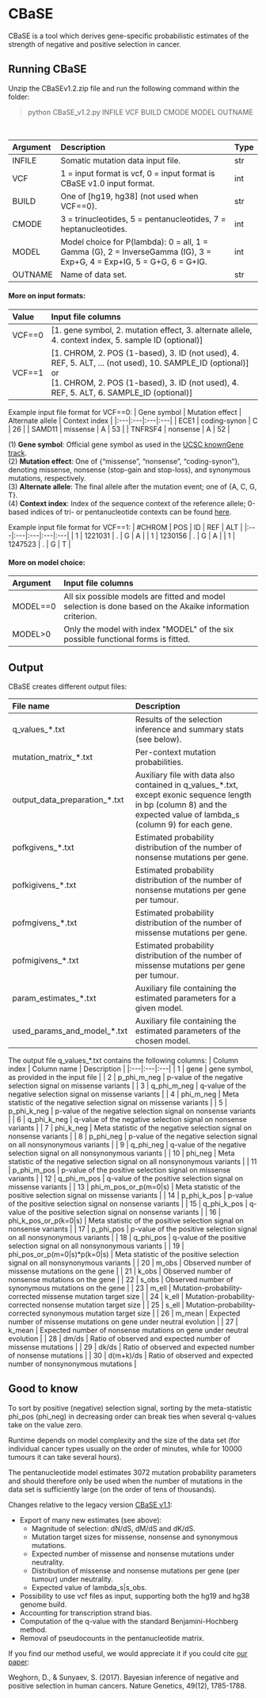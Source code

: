 # CBaSE

CBaSE is a tool which derives gene-specific probabilistic estimates of the strength of negative and positive selection in cancer.

## Running CBaSE

Unzip the CBaSEv1.2.zip file and run the following command within the folder:

> python CBaSE_v1.2.py INFILE VCF BUILD CMODE MODEL OUTNAME

<br>

| Argument | Description | Type |
|:--------------|:-----------|:------------|
| INFILE | Somatic mutation data input file. | str |
| VCF      | 1 = input format is vcf, 0 = input format is CBaSE v1.0 input format. | int |
| BUILD      | One of [hg19, hg38] (not used when VCF==0). | str |
| CMODE      | 3 = trinucleotides, 5 = pentanucleotides, 7 = heptanucleotides. | int |
| MODEL      | Model choice for P(lambda): 0 = all, 1 = Gamma (G), 2 = InverseGamma (IG), 3 = Exp+G, 4 = Exp+IG, 5 = G+G, 6 = G+IG. | int |
| OUTNAME      | Name of data set. | str |

#### More on input formats:

| Value | Input file columns |
|:--------------|:-----------|
| VCF==0 | [1. gene symbol, 2. mutation effect, 3. alternate allele, 4. context index, 5. sample ID (optional)] |
| VCF==1 | [1. CHROM, 2. POS (1-based), 3. ID (not used), 4. REF, 5. ALT, ... (not used), 10. SAMPLE_ID (optional)] or<br>[1. CHROM, 2. POS (1-based), 3. ID (not used), 4. REF, 5. ALT, 6. SAMPLE_ID (optional)] |

Example input file format for VCF==0:
| Gene symbol |	Mutation effect |	Alternate allele |	Context index |
|:---|:---|:---|:---| 
| ECE1 |	coding-synon |	C |	26 |
| SAMD11 |	missense |	A |	53 |
| TNFRSF4 |	nonsense |	A |	52 |

(1) **Gene symbol**: Official gene symbol as used in the [UCSC knownGene track](http://genome.ucsc.edu/cgi-bin/hgTables?clade=mammal&org=Human&hgta_group=genes).<br>
(2) **Mutation effect**: One of {“missense”, “nonsense”, “coding-synon”}, denoting missense, nonsense (stop-gain and stop-loss), and synonymous mutations, respectively.<br>
(3) **Alternate allele**: The final allele after the mutation event; one of {A, C, G, T}.<br>
(4) **Context index**: Index of the sequence context of the reference allele; 0-based indices of tri- or pentanucleotide contexts can be found [here](http://genetics.bwh.harvard.edu/cbase/contexts_map.txt).<br>

Example input file format for VCF==1:
| #CHROM |	POS |	ID |	REF | ALT |
|:---|:---|:---|:---|:---| 
| 1	| 1221031	| .	| G	| A |
| 1	| 1230156	| .	| G	| A |
| 1	| 1247523	| .	| G	| T |

#### More on model choice:

| Argument | Input file columns |
|:--------------|:-----------|
| MODEL==0 | All six possible models are fitted and model selection is done based on the Akaike information criterion. |
| MODEL>0 | Only the model with index "MODEL" of the six possible functional forms is fitted. |

## Output

CBaSE creates different output files:

| File name | Description |
|:---|:---|
| q_values_\*.txt | Results of the selection inference and summary stats (see below). |
| mutation_matrix_\*.txt | Per-context mutation probabilities. |
| output_data_preparation_\*.txt | Auxiliary file with data also contained in q_values_\*.txt, except exonic sequence length in bp (column 8) and the expected value of lambda_s (column 9) for each gene. |
| pofkgivens_\*.txt | Estimated probability distribution of the number of nonsense mutations per gene. |
| pofkigivens_\*.txt | Estimated probability distribution of the number of nonsense mutations per gene per tumour. |
| pofmgivens_\*.txt | Estimated probability distribution of the number of missense mutations per gene. |
| pofmigivens_\*.txt | Estimated probability distribution of the number of missense mutations per gene per tumour. |
| param_estimates_\*.txt | Auxiliary file containing the estimated parameters for a given model. |
| used_params_and_model_\*.txt | Auxiliary file containing the estimated parameters of the chosen model. |

The output file q_values_\*.txt contains the following columns:
| Column index | Column name | Description |
|:---|:---|:---|
| 1 | gene | gene symbol, as provided in the input file |
| 2 | p_phi_m_neg | p-value of the negative selection signal on missense variants |
| 3 | q_phi_m_neg | q-value of the negative selection signal on missense variants |
| 4 | phi_m_neg | Meta statistic of the negative selection signal on missense variants |
| 5 | p_phi_k_neg | p-value of the negative selection signal on nonsense variants |
| 6 | q_phi_k_neg | q-value of the negative selection signal on nonsense variants |
| 7 | phi_k_neg | Meta statistic of the negative selection signal on nonsense variants |
| 8 | p_phi_neg | p-value of the negative selection signal on all nonsynonymous variants |
| 9 | q_phi_neg | q-value of the negative selection signal on all nonsynonymous variants |
| 10 | phi_neg | Meta statistic of the negative selection signal on all nonsynonymous variants |
| 11 | p_phi_m_pos | p-value of the positive selection signal on missense variants |
| 12 | q_phi_m_pos | q-value of the positive selection signal on missense variants |
| 13 | phi_m_pos_or_p(m=0\|s) | Meta statistic of the positive selection signal on missense variants |
| 14 | p_phi_k_pos | p-value of the positive selection signal on nonsense variants |
| 15 | q_phi_k_pos | q-value of the positive selection signal on nonsense variants |
| 16 | phi_k_pos_or_p(k=0\|s) | Meta statistic of the positive selection signal on nonsense variants |
| 17 | p_phi_pos | p-value of the positive selection signal on all nonsynonymous variants |
| 18 | q_phi_pos | q-value of the positive selection signal on all nonsynonymous variants |
| 19 | phi_pos_or_p(m=0\|s)*p(k=0\|s) | Meta statistic of the positive selection signal on all nonsynonymous variants |
| 20 | m_obs | Observed number of missense mutations on the gene |
| 21 | k_obs | Observed number of nonsense mutations on the gene |
| 22 | s_obs | Observed number of synonymous mutations on the gene |
| 23 | m_ell | Mutation-probability-corrected missense mutation target size |
| 24 | k_ell | Mutation-probability-corrected nonsense mutation target size |
| 25 | s_ell | Mutation-probability-corrected synonymous mutation target size |
| 26 | m_mean | Expected number of missense mutations on gene under neutral evolution |
| 27 | k_mean | Expected number of nonsense mutations on gene under neutral evolution |
| 28 | dm/ds | Ratio of observed and expected number of missense mutations |
| 29 | dk/ds | Ratio of observed and expected number of nonsense mutations |
| 30 | d(m+k)/ds | Ratio of observed and expected number of nonsynonymous mutations |

## Good to know

To sort by positive (negative) selection signal, sorting by the meta-statistic phi_pos (phi_neg) in decreasing order can break ties when several q-values take on the value zero. 

Runtime depends on model complexity and the size of the data set (for individual cancer types usually on the order of minutes, while for 10000 tumours it can take several hours).

The pentanucleotide model estimates 3072 mutation probability parameters and should therefore only be used when the number of mutations in the data set is sufficiently large (on the order of tens of thousands).

Changes relative to the legacy version [CBaSE v1.1](http://genetics.bwh.harvard.edu/cbase/downloads.html):

- Export of many new estimates (see above):
  - Magnitude of selection: dN/dS, dM/dS and dK/dS.
  - Mutation target sizes for missense, nonsense and synonymous mutations.
  - Expected number of missense and nonsense mutations under neutrality.
  - Distribution of missense and nonsense mutations per gene (per tumour) under neutrality.
  - Expected value of lambda_s|s_obs.
- Possibility to use vcf files as input, supporting both the hg19 and hg38 genome build.
- Accounting for transcription strand bias.
- Computation of the q-value with the standard Benjamini-Hochberg method.
- Removal of pseudocounts in the pentanucleotide matrix.

If you find our method useful, we would appreciate it if you could cite [our paper](https://www.nature.com/articles/ng.3987):

Weghorn, D., & Sunyaev, S. (2017). Bayesian inference of negative and positive selection in human cancers. Nature Genetics, 49(12), 1785-1788.
